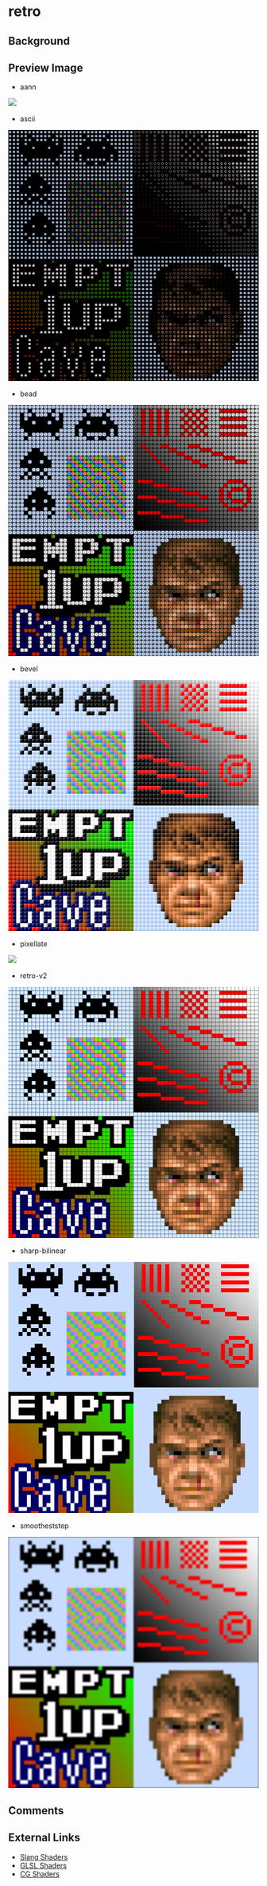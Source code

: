 # retro

## Background

## Preview Image

* aann

![](../image/shader/retro/aann.png)

* ascii

![](../image/shader/retro/ascii.png)

* bead

![](../image/shader/retro/bead.png)

* bevel

![](../image/shader/retro/bevel.png)

* pixellate

![](../image/shader/retro/pixellate.png)

* retro-v2

![](../image/shader/retro/retro-v2.png)

* sharp-bilinear

![](../image/shader/retro/sharp-bilinear.png)

* smootheststep

![](../image/shader/retro/smootheststep.png)

## Comments

## External Links

* [Slang Shaders](https://github.com/libretro/slang-shaders)
* [GLSL Shaders](https://github.com/libretro/glsl-shaders)
* [CG Shaders](https://github.com/libretro/common-shaders)
